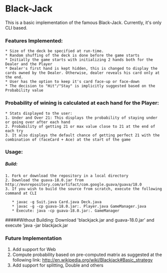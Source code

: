 # Black-Jack
This is a basic implementation of the famous Black-Jack. Currently,  it's only CLI based.
### Features Implemented:
    * Size of the deck be specified at run-time.
    * Random shuffing of the deck is done before the game starts
    * Initially the game starts with initializing 2 hands both for the Dealer and the Player
    * Dealer's first hand is kept hidden, this is changed to display the cards owned by the Dealer. Otherwise, dealer reveals his card only at the end.
    * User has the option to keep it's card face-up or face-down    
    * The decision to "Hit"/"Stay" is implicitly suggested based on the Probability value
### Probability of wining is calculated at each hand for the Player:
    * Stats displayed to the user:
    1. Under and Over 21: This displays the probability of staying under or going over after each hand
    2. Probability of getting 21 or max value close to 21 at the end of each try
    3. It also displays the default chance of getting perfect 21 with the combination of (faceCard + Ace) at the start of the game

### Usage:
##### Build:
    1. Fork or download the repository in a local directory
    2. Download the guava-18.0.jar from http://mvnrepository.com/artifact/com.google.guava/guava/18.0
    3. If you wish to build the source from scratch, execute the following command at CLI
       
       * javac -g Suit.java Card.java Deck.java
       * javac -g -cp guava-18.0.jar:. Player.java GameManager.java
       * Execute: java -cp guava-18.0.jar:. GameManager
       
#####Without Building:
    Download 'blackjack.jar and guava-18.0.jar' and execute 'java -jar  blackjack.jar

### Future Implementation
1. Add support for Web
2. Compute probability based on pre-computed matrix as suggested at the following link:
http://en.wikipedia.org/wiki/Blackjack#Basic_strategy
3. Add support for splitting, Double and others




